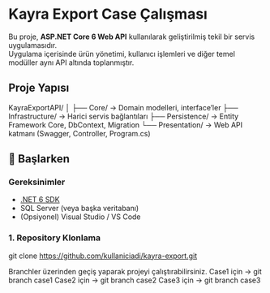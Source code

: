 # Kayra Export Case Çalışması

Bu proje, **ASP.NET Core 6 Web API** kullanılarak geliştirilmiş tekil bir servis uygulamasıdır.  
Uygulama içerisinde ürün yönetimi, kullanıcı işlemleri ve diğer temel modüller aynı API altında toplanmıştır.  

## Proje Yapısı
KayraExportAPI/
│
├── Core/ → Domain modelleri, interface’ler
├── Infrastructure/ → Harici servis bağlantıları
├── Persistence/ → Entity Framework Core, DbContext, Migration
└── Presentation/ → Web API katmanı (Swagger, Controller, Program.cs)

## 🚀 Başlarken

### Gereksinimler
- [.NET 6 SDK](https://dotnet.microsoft.com/download/dotnet/6.0)
- SQL Server (veya başka veritabanı)
- (Opsiyonel) Visual Studio / VS Code


### 1. Repository Klonlama
git clone https://github.com/kullaniciadi/kayra-export.git

Branchler üzerinden geçiş yaparak projeyi çalıştırabilirsiniz.
Case1 için -> git branch case1
Case2 için -> git branch case2
Case3 için -> git branch case3

